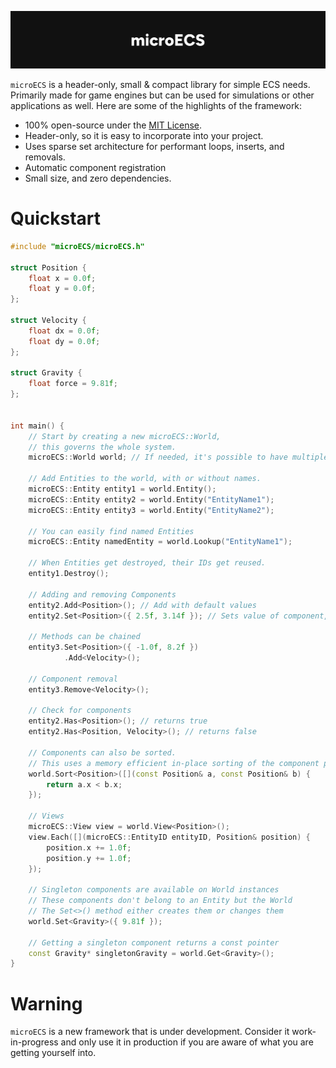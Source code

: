 ![microECS header](docs/images/microecs_header_image.jpg)

`microECS` is a header-only, small & compact library for simple ECS needs. Primarily made for game engines but can be used for simulations or other applications as well. Here are some of the highlights of the framework:

- 100% open-source under the [MIT License](LICENSE.md).
- Header-only, so it is easy to incorporate into your project.
- Uses sparse set architecture for performant loops, inserts, and removals.
- Automatic component registration
- Small size, and zero dependencies.

# Quickstart

```cpp
#include "microECS/microECS.h"

struct Position {
    float x = 0.0f;
    float y = 0.0f;
};

struct Velocity {
    float dx = 0.0f;
    float dy = 0.0f;
};

struct Gravity {
    float force = 9.81f;
};


int main() {
    // Start by creating a new microECS::World,
    // this governs the whole system.
    microECS::World world; // If needed, it's possible to have multiple Worlds.

    // Add Entities to the world, with or without names.
    microECS::Entity entity1 = world.Entity();
    microECS::Entity entity2 = world.Entity("EntityName1");
    microECS::Entity entity3 = world.Entity("EntityName2");

    // You can easily find named Entities
    microECS::Entity namedEntity = world.Lookup("EntityName1");

    // When Entities get destroyed, their IDs get reused.
    entity1.Destroy();

    // Adding and removing Components
    entity2.Add<Position>(); // Add with default values
    entity2.Set<Position>({ 2.5f, 3.14f }); // Sets value of component, or if not found, adds it

    // Methods can be chained
    entity3.Set<Position>({ -1.0f, 8.2f })
            .Add<Velocity>();

    // Component removal
    entity3.Remove<Velocity>();

    // Check for components
    entity2.Has<Position>(); // returns true
    entity2.Has<Position, Velocity>(); // returns false

    // Components can also be sorted.
    // This uses a memory efficient in-place sorting of the component pool
    world.Sort<Position>([](const Position& a, const Position& b) {
        return a.x < b.x;
    });

    // Views
    microECS::View view = world.View<Position>();
    view.Each([](microECS::EntityID entityID, Position& position) {
        position.x += 1.0f;
        position.y += 1.0f;
    });

    // Singleton components are available on World instances
    // These components don't belong to an Entity but the World
    // The Set<>() method either creates them or changes them
    world.Set<Gravity>({ 9.81f });

    // Getting a singleton component returns a const pointer
    const Gravity* singletonGravity = world.Get<Gravity>();
}

```

# Warning

`microECS` is a new framework that is under development. Consider it work-in-progress and only use it in production if you are aware of what you are getting yourself into.